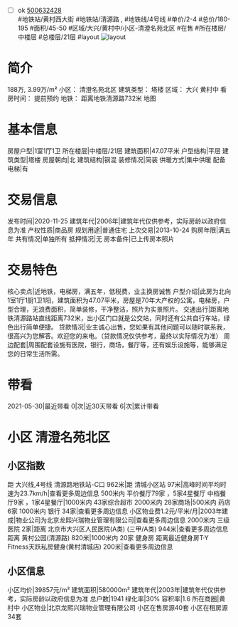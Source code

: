- [ ] ok [500632428](https://bj.5i5j.com/ershoufang/500632428.html)  
 #地铁站/黄村西大街 #地铁站/清源路 ,  #地铁线/4号线
#单价/2-4 #总价/180-195 #面积/45-50   #区域/大兴/黄村中/小区-清澄名苑北区 #在售 #所在楼层/中楼层 #总楼层/21层 #layout 
![layout](http://image2.5i5j.com//group1/M00/E2/F1/CgqJMl7AtlCAPDinAAEBv_-voYU864.jpg_P5.jpg) 
# 简介 
 188万,  3.99万/m² 
小区： 清澄名苑北区
建筑类型： 塔楼
区域： 大兴 黄村中
看房时间： 提前预约
地铁： 距离地铁清源路732米 地图
# 基本信息 
 房屋户型|1室1厅1卫
所在楼层|中楼层/21层
建筑面积|47.07平米
户型结构|平层
建筑类型|塔楼
房屋朝向|北
建筑结构|钢混
装修情况|简装
供暖方式|集中供暖
配备电梯|有
# 交易信息 
 发布时间|2020-11-25
建筑年代|2006年|建筑年代仅供参考，实际房龄以政府信息为准
产权性质|商品房
规划用途|普通住宅
上次交易|2013-10-24
购房年限|满五年
共有情况|单独所有
抵押情况|无
房本备件|已上传房本照片
# 交易特色 
 核心卖点|近地铁，电梯房，满五年，低税费，业主换房诚售
户型介绍|此房为北向1室1厅1厨1卫1阳，建筑面积为47.07平米，房屋是70年大产权的公寓，电梯房，户型合理，无浪费面积，简单装修，干净整洁，照片为实景照片。
交通出行|距离地铁清源路站直线距离732米，出小区门口就是公交站，同时还有公共自行车站，绿色出行简单便捷。
贷款情况|业主诚心出售，您如果有其他问题可以随时联系我，很高兴为您解答。欢迎您的来电。（贷款情况仅供参考，最终以实际情况为准）
周边配套|周围配套设施有医院，银行，商场，餐厅等，还有娱乐设施等，能够满足您的日常生活所需。
# 带看 
 2021-05-30|最近带看	 0|次|近30天带看	 6|次|累计带看
# 小区 清澄名苑北区
## 小区指数 
 距 大兴线,4号线 清源路地铁站-C口 962米|距 清城小区站 97米|高峰时间平均时速为23.7km/h|查看更多周边信息
500米内 平价餐厅79家 ，5家4星餐厅
中档餐厅9家 ，1家4星餐厅|1000米内 43家综合超市
2000米内 28家商场|500米内 药店 6家
1000米内 银行 34家|查看更多周边信息
小区物业费1.2元/平米/月|2003年建成|物业公司为北京龙熙兴瑞物业管理有限公司|查看更多周边信息
2000米内 三级医院 2家|距离 北京市大兴区人民医院(A类) (三甲/A类) 944米|查看更多周边信息
距离 黄村公园(清源路) 820米|1000米内 20家 健身房
距离最近健身房T·Y Fitness天跃私房健身(黄村清城店) 200米|查看更多周边信息
## 小区信息 
 小区均价|39857元/m²
建筑面积|580000m²
建筑年代|2003年|建筑年代仅供参考，实际房龄以政府信息为准
总户数|1941
绿化率|30%
容积率|1.6
所在商圈|黄村中
小区物业|北京龙熙兴瑞物业管理有限公司
小区在售房源40套
小区在租房源34套
